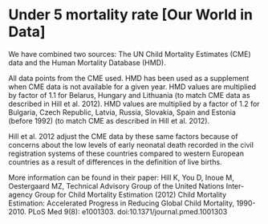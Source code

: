 # Under 5 mortality rate [Our World in Data]

We have combined two sources: The UN Child Mortality Estimates (CME) data and the Human Mortality Database (HMD).

All data points from the CME used. HMD has been used as a supplement when CME data is not available for a given year. HMD values are multiplied by factor of 1.1 for Belarus, Hungary and Lithuania (to match CME data as described in Hill et al. 2012). HMD values are multiplied by a factor of 1.2 for Bulgaria, Czech Republic, Latvia, Russia, Slovakia, Spain and Estonia (before 1992) (to match CME as described in Hill et al. 2012).

Hill et al. 2012 adjust the CME data by these same factors because of concerns about the low levels of early neonatal death recorded in the civil registration systems of these countries compared to western European countries as a result of differences in the definition of live births.

More information can be found in their paper: Hill K, You D, Inoue M, Oestergaard MZ, Technical Advisory Group of the United Nations Inter-agency Group for Child Mortality Estimation (2012) Child Mortality Estimation: Accelerated Progress in Reducing Global Child Mortality, 1990-2010. PLoS Med 9(8): e1001303. doi:10.1371/journal.pmed.1001303